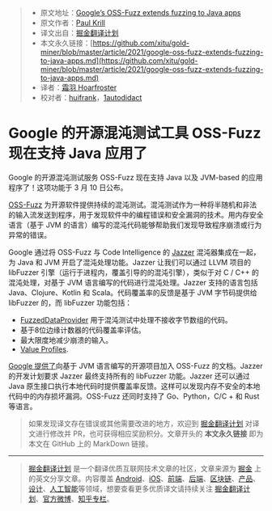 > * 原文地址：[Google’s OSS-Fuzz extends fuzzing to Java apps](https://www.infoworld.com/article/3611510/googles-oss-fuzz-extends-fuzzing-to-java-apps.html#tk.rss_devops)
> * 原文作者：[Paul Krill](https://www.infoworld.com/author/Paul-Krill/)
> * 译文出自：[掘金翻译计划](https://github.com/xitu/gold-miner)
> * 本文永久链接：[https://github.com/xitu/gold-miner/blob/master/article/2021/google-oss-fuzz-extends-fuzzing-to-java-apps.md](https://github.com/xitu/gold-miner/blob/master/article/2021/google-oss-fuzz-extends-fuzzing-to-java-apps.md)
> * 译者：[霜羽 Hoarfroster](https://github.com/PassionPenguin)
> * 校对者：[huifrank](https://github.com/huifrank)，[1autodidact](https://github.com/1autodidact)

# Google 的开源混沌测试工具 OSS-Fuzz 现在支持 Java 应用了

Google 的开源混沌测试服务 OSS-Fuzz 现在支持 Java 以及 JVM-based 的应用程序了！这项功能于 3 月 10 日公布。

[OSS-Fuzz](https://github.com/google/oss-fuzz) 为开源软件提供持续的混沌测试。混沌测试作为一种将半随机和非法的输入流发送到程序，用于发现软件中的编程错误和安全漏洞的技术。用内存安全语言（基于 JVM 的语言）编写的混沌代码能够帮助我们发现导致程序崩溃或行为异常的错误。

Google 通过将 OSS-Fuzz 与 Code Intelligence 的 [Jazzer](https://blog.code-intelligence.com/engineering-jazzer) 混沌器集成在一起，为 Java 和 JVM 开启了混沌处理功能。Jazzer 让我们可以通过 LLVM 项目的 libFuzzer 引擎（运行于进程内，覆盖引导的的混沌引擎），类似于对 C / C++ 的混沌处理，对基于 JVM 语言编写的代码进行混沌处理。Jazzer 支持的语言包括 Java、Clojure、Kotlin 和 Scala。代码覆盖率的反馈是基于 JVM 字节码提供给 libFuzzer 的，而 libFuzzer 功能包括：

* [FuzzedDataProvider](https://github.com/google/fuzzing/blob/master/docs/split-inputs.md#fuzzed-data-provider) 用于混沌测试中处理不接收字节数组的代码。
* 基于8位边缘计数器的代码覆盖率评估。
* 最大限度地减少崩溃的输入。
* [Value Profiles](https://llvm.org/docs/LibFuzzer.html#value-profile).

[Google 提供了](https://google.github.io/oss-fuzz/getting-started/new-project-guide/jvm-lang/)向基于 JVM 语言编写的开源项目加入 OSS-Fuzz 的文档。Jazzer 的开发计划要求 Jazzer 最终支持所有的 libFuzzer 功能。Jazzer 还可以通过 Java 原生接口执行本地代码时提供覆盖率反馈。这样可以发现内存不安全的本地代码中的内存损坏漏洞。OSS-Fuzz 还同时支持了 Go、Python，C/C + 和 Rust 等语言。

> 如果发现译文存在错误或其他需要改进的地方，欢迎到 [掘金翻译计划](https://github.com/xitu/gold-miner) 对译文进行修改并 PR，也可获得相应奖励积分。文章开头的 **本文永久链接** 即为本文在 GitHub 上的 MarkDown 链接。

---

> [掘金翻译计划](https://github.com/xitu/gold-miner) 是一个翻译优质互联网技术文章的社区，文章来源为 [掘金](https://juejin.im) 上的英文分享文章。内容覆盖 [Android](https://github.com/xitu/gold-miner#android)、[iOS](https://github.com/xitu/gold-miner#ios)、[前端](https://github.com/xitu/gold-miner#前端)、[后端](https://github.com/xitu/gold-miner#后端)、[区块链](https://github.com/xitu/gold-miner#区块链)、[产品](https://github.com/xitu/gold-miner#产品)、[设计](https://github.com/xitu/gold-miner#设计)、[人工智能](https://github.com/xitu/gold-miner#人工智能)等领域，想要查看更多优质译文请持续关注 [掘金翻译计划](https://github.com/xitu/gold-miner)、[官方微博](http://weibo.com/juejinfanyi)、[知乎专栏](https://zhuanlan.zhihu.com/juejinfanyi)。
